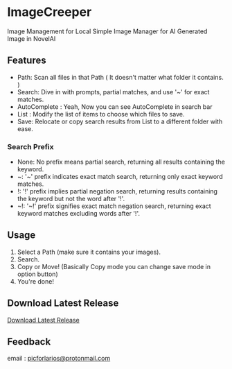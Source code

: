# ImageCreeper

Image Management for Local
Simple Image Manager for AI Generated Image in NovelAI

##  Features

- Path: Scan all files in that Path ( It doesn't matter what folder it contains. )
- Search: Dive in with prompts, partial matches, and use '~' for exact matches.
- AutoComplete : Yeah, Now you can see AutoComplete in search bar
- List : Modify the list of items to choose which files to save.
- Save: Relocate or copy search results from List to a different folder with ease.

### Search Prefix
- None: No prefix means partial search, returning all results containing the keyword.
- &#126;: '&#126;' prefix indicates exact match search, returning only exact keyword matches.
- !: '!' prefix implies partial negation search, returning results containing the keyword but not the word after '!'.
- &#126;!: '~!' prefix signifies exact match negation search, returning exact keyword matches excluding words after '!'.

## Usage

1. Select a Path (make sure it contains your images).
2. Search.
3. Copy or Move! (Basically Copy mode you can change save mode in option button)
4. You're done!

## Download Latest Release

[Download Latest Release](https://github.com/r3dsd/Image-Creeper/releases)

## Feedback

email : picforlarios@protonmail.com
